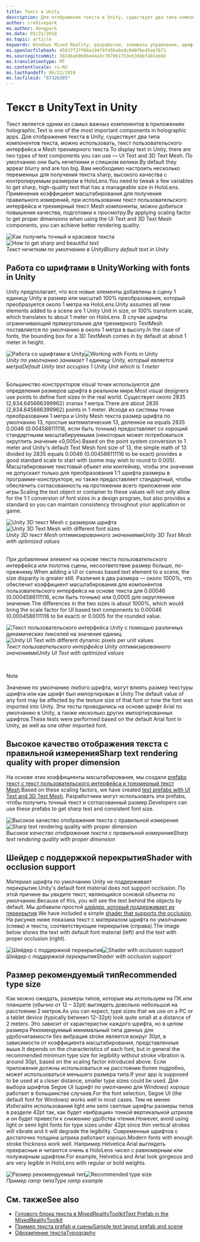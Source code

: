 ```yaml
---
title: Текст в Unity
description: Для отображения текста в Unity, существует два типа компонентов текста, можно использовать, текст пользовательского интерфейса и Mesh трехмерного текста.
author: cre8ivepark
ms.author: dongpark
ms.date: 03/21/2018
ms.topic: article
keywords: Windows Mixed Reality, разработки, элементы управления, шрифта, оформление, пользовательского интерфейса, ux
ms.openlocfilehash: 45037f27f68a19478fd56a6edc940fbe45ae7671
ms.sourcegitcommit: 30246ab9b9be44a3c707061753e53d4bf401eb6b
ms.translationtype: MT
ms.contentlocale: ru-RU
ms.lasthandoff: 06/22/2019
ms.locfileid: "67326305"
---
```

# <a name="text-in-unity"></a><span data-ttu-id="64bc8-104">Текст в Unity</span><span class="sxs-lookup"><span data-stu-id="64bc8-104">Text in Unity</span></span>

<span data-ttu-id="64bc8-105">Текст является одним из самых важных компонентов в приложениях holographic.</span><span class="sxs-lookup"><span data-stu-id="64bc8-105">Text is one of the most important components in holographic apps.</span></span> <span data-ttu-id="64bc8-106">Для отображения текста в Unity, существует два типа компонентов текста, можно использовать, текст пользовательского интерфейса и Mesh трехмерного текста.</span><span class="sxs-lookup"><span data-stu-id="64bc8-106">To display text in Unity, there are two types of text components you can use — UI Text and 3D Text Mesh.</span></span> <span data-ttu-id="64bc8-107">По умолчанию они быть нечеткими и слишком велики.</span><span class="sxs-lookup"><span data-stu-id="64bc8-107">By default they appear blurry and are too big.</span></span> <span data-ttu-id="64bc8-108">Вам необходимо настроить несколько переменных для получения текста sharp, высокого качества с контролируемым размером в HoloLens.</span><span class="sxs-lookup"><span data-stu-id="64bc8-108">You need to tweak a few variables to get sharp, high-quality text that has a manageable size in HoloLens.</span></span> <span data-ttu-id="64bc8-109">Применение коэффициент масштабирования для получения правильного измерений, при использовании текст пользовательского интерфейса и трехмерный текст Mesh компоненты, можно добиться повышения качества, подготовки к просмотру.</span><span class="sxs-lookup"><span data-stu-id="64bc8-109">By applying scaling factor to get proper dimensions when using the UI Text and 3D Text Mesh components, you can achieve better rendering quality.</span></span>

<span data-ttu-id="64bc8-110">![Как получить точный и красивое текста](images/hug-text-02-640px.png)</span><span class="sxs-lookup"><span data-stu-id="64bc8-110">![How to get sharp and beautiful text](images/hug-text-02-640px.png)</span></span><br>
<span data-ttu-id="64bc8-111">*Текст нечетким по умолчанию в Unity*</span><span class="sxs-lookup"><span data-stu-id="64bc8-111">*Blurry default text in Unity*</span></span>

## <a name="working-with-fonts-in-unity"></a><span data-ttu-id="64bc8-112">Работа со шрифтами в Unity</span><span class="sxs-lookup"><span data-stu-id="64bc8-112">Working with fonts in Unity</span></span>

<span data-ttu-id="64bc8-113">Unity предполагает, что все новые элементы добавлены в сцену 1 единицу Unity в размер или масштаб 100% преобразования, который преобразуется около 1 метра на HoloLens.</span><span class="sxs-lookup"><span data-stu-id="64bc8-113">Unity assumes all new elements added to a scene are 1 Unity Unit in size, or 100% transform scale, which translates to about 1 meter on HoloLens.</span></span> <span data-ttu-id="64bc8-114">В случае шрифты ограничивающий прямоугольник для трехмерного TextMesh поставляется по умолчанию в около 1 метра в высоту.</span><span class="sxs-lookup"><span data-stu-id="64bc8-114">In the case of fonts, the bounding box for a 3D TextMesh comes in by default at about 1 meter in height.</span></span>

<span data-ttu-id="64bc8-115">![Работа со шрифтами в Unity](images/640px-hug-text-03.png)</span><span class="sxs-lookup"><span data-stu-id="64bc8-115">![Working with Fonts in Unity](images/640px-hug-text-03.png)</span></span><br>
<span data-ttu-id="64bc8-116">*Unity по умолчанию занимает 1 единицу Unity, который является метра*</span><span class="sxs-lookup"><span data-stu-id="64bc8-116">*Default Unity text occupies 1 Unity Unit which is 1 meter*</span></span>

<br>
<span data-ttu-id="64bc8-117">Большинство конструкторов visual точки используются для определения размеров шрифта в реальном мире.</span><span class="sxs-lookup"><span data-stu-id="64bc8-117">Most visual designers use points to define font sizes in the real world.</span></span> <span data-ttu-id="64bc8-118">Существует около 2835 (2,834.645666399962) этапах 1 метра.</span><span class="sxs-lookup"><span data-stu-id="64bc8-118">There are about 2835 (2,834.645666399962) points in 1 meter.</span></span> <span data-ttu-id="64bc8-119">Исходя из системы точки преобразования 1 метра и Unity Mesh текста размер шрифта по умолчанию 13, простые математические 13, деленное на equals 2835 0.0046 (0.004586111116, если быть точным) предоставляет со хороший стандартными масштабируемыми (некоторые может потребоваться округлить значение «0,005»).</span><span class="sxs-lookup"><span data-stu-id="64bc8-119">Based on the point system conversion to 1 meter and Unity's default Text Mesh font size of 13, the simple math of 13 divided by 2835 equals 0.0046 (0.004586111116 to be exact) provides a good standard scale to start with (some may wish to round to 0.005).</span></span> <span data-ttu-id="64bc8-120">Масштабирование текстовый объект или контейнер, чтобы эти значения не допускает только для преобразования 1:1 шрифта размеры в программе-конструкторе, но также предоставляет стандартный, чтобы обеспечить согласованность на протяжении всего приложения или игры.</span><span class="sxs-lookup"><span data-stu-id="64bc8-120">Scaling the text object or container to these values will not only allow for the 1:1 conversion of font sizes in a design program, but also provides a standard so you can maintain consistency throughout your application or game.</span></span>

<span data-ttu-id="64bc8-121">![Unity 3D текст Mesh с размером шрифта](images/hug-text-05-1000px.png)</span><span class="sxs-lookup"><span data-stu-id="64bc8-121">![Unity 3D Text Mesh with different font sizes](images/hug-text-05-1000px.png)</span></span><br>
<span data-ttu-id="64bc8-122">*Unity 3D текст Mesh оптимизированного значениями*</span><span class="sxs-lookup"><span data-stu-id="64bc8-122">*Unity 3D Text Mesh with optimized values*</span></span>

<br>
<span data-ttu-id="64bc8-123">При добавлении элемент на основе текста пользовательского интерфейса или полотна сцены, несоответствие размер больше, по-прежнему.</span><span class="sxs-lookup"><span data-stu-id="64bc8-123">When adding a UI or canvas based text element to a scene, the size disparity is greater still.</span></span> <span data-ttu-id="64bc8-124">Различия в два размера — около 1000%, что обеспечит коэффициент масштабирования для компонентов пользовательского интерфейса на основе текста для 0.00046 (0.0004586111116, если быть точным) или 0,0005 для округленное значение.</span><span class="sxs-lookup"><span data-stu-id="64bc8-124">The differences in the two sizes is about 1000%, which would bring the scale factor for UI based text components to 0.00046 (0.0004586111116 to be exact) or 0.0005 for the rounded value.</span></span>

<span data-ttu-id="64bc8-125">![Текст пользовательского интерфейса Unity с помощью различных динамических пикселей на значения единиц](images/hug-text-04-1000px.png)</span><span class="sxs-lookup"><span data-stu-id="64bc8-125">![Unity UI Text with different dynamic pixels per unit values](images/hug-text-04-1000px.png)</span></span><br>
<span data-ttu-id="64bc8-126">*Текст пользовательского интерфейса Unity оптимизированного значениями*</span><span class="sxs-lookup"><span data-stu-id="64bc8-126">*Unity UI Text with optimized values*</span></span>

<br>

>[!NOTE]
><span data-ttu-id="64bc8-127">Значение по умолчанию любого шрифта, могут влиять размер текстуры шрифта или как шрифт был импортирован в Unity.</span><span class="sxs-lookup"><span data-stu-id="64bc8-127">The default value of any font may be affected by the texture size of that font or how the font was imported into Unity.</span></span> <span data-ttu-id="64bc8-128">Эти тесты проводились на основе шрифт Arial по умолчанию в Unity, а также несколько других импортированных шрифтов.</span><span class="sxs-lookup"><span data-stu-id="64bc8-128">These tests were performed based on the default Arial font in Unity, as well as one other imported font.</span></span>

## <a name="sharp-text-rendering-quality-with-proper-dimension"></a><span data-ttu-id="64bc8-129">Высокое качество отображения текста с правильной измерения</span><span class="sxs-lookup"><span data-stu-id="64bc8-129">Sharp text rendering quality with proper dimension</span></span>

<span data-ttu-id="64bc8-130">На основе этих коэффициенты масштабирования, мы создали [prefabs текст с текст пользовательского интерфейса и трехмерный текст Mesh](https://github.com/microsoft/MixedRealityToolkit-Unity/tree/mrtk_development/Assets/MixedRealityToolkit.SDK/StandardAssets/Prefabs/Text).</span><span class="sxs-lookup"><span data-stu-id="64bc8-130">Based on these scaling factors, we have created [text prefabs with UI Text and 3D Text Mesh](https://github.com/microsoft/MixedRealityToolkit-Unity/tree/mrtk_development/Assets/MixedRealityToolkit.SDK/StandardAssets/Prefabs/Text).</span></span> <span data-ttu-id="64bc8-131">Разработчики могут использовать эти prefabs, чтобы получить точный текст и согласованный размер.</span><span class="sxs-lookup"><span data-stu-id="64bc8-131">Developers can use these prefabs to get sharp text and consistent font size.</span></span>

<span data-ttu-id="64bc8-132">![Высокое качество отображения текста с правильной измерения](images/hug-text-06-1000px.png)</span><span class="sxs-lookup"><span data-stu-id="64bc8-132">![Sharp text rendering quality with proper dimension](images/hug-text-06-1000px.png)</span></span><br>
<span data-ttu-id="64bc8-133">*Высокое качество отображения текста с правильной измерения*</span><span class="sxs-lookup"><span data-stu-id="64bc8-133">*Sharp text rendering quality with proper dimension*</span></span>

## <a name="shader-with-occlusion-support"></a><span data-ttu-id="64bc8-134">Шейдер с поддержкой перекрытия</span><span class="sxs-lookup"><span data-stu-id="64bc8-134">Shader with occlusion support</span></span>

<span data-ttu-id="64bc8-135">Материал шрифта по умолчанию Unity не поддерживает перекрытие.</span><span class="sxs-lookup"><span data-stu-id="64bc8-135">Unity's default font material does not support occlusion.</span></span> <span data-ttu-id="64bc8-136">По этой причине вы увидите текст, являющийся основой объекты по умолчанию.</span><span class="sxs-lookup"><span data-stu-id="64bc8-136">Because of this, you will see the text behind the objects by default.</span></span> <span data-ttu-id="64bc8-137">Мы добавили простой [шейдер, который поддерживает их перекрытия](https://github.com/Microsoft/MixedRealityToolkit-Unity/tree/htk_release/Assets/HoloToolkit/UX/Shaders).</span><span class="sxs-lookup"><span data-stu-id="64bc8-137">We have included a simple [shader that supports the occlusion](https://github.com/Microsoft/MixedRealityToolkit-Unity/tree/htk_release/Assets/HoloToolkit/UX/Shaders).</span></span> <span data-ttu-id="64bc8-138">На рисунке ниже показана текст с материалом шрифта по умолчанию (слева) и текста, соответствующие перекрытия (справа).</span><span class="sxs-lookup"><span data-stu-id="64bc8-138">The image below shows the text with default font material (left) and the text with proper occlusion (right).</span></span>

<span data-ttu-id="64bc8-139">![Шейдер с поддержкой перекрытия](images/hug-text-07-1000px.png)</span><span class="sxs-lookup"><span data-stu-id="64bc8-139">![Shader with occlusion support](images/hug-text-07-1000px.png)</span></span><br>
<span data-ttu-id="64bc8-140">*Шейдер с поддержкой перекрытия*</span><span class="sxs-lookup"><span data-stu-id="64bc8-140">*Shader with occlusion support*</span></span>

## <a name="recommended-type-size"></a><span data-ttu-id="64bc8-141">Размер рекомендуемый тип</span><span class="sxs-lookup"><span data-stu-id="64bc8-141">Recommended type size</span></span>

<span data-ttu-id="64bc8-142">Как можно ожидать, размеры типов, которые мы используем на ПК или планшете (обычно от 12 – 32pt) выглядеть довольно небольшой на расстоянии 2 метров.</span><span class="sxs-lookup"><span data-stu-id="64bc8-142">As you can expect, type sizes that we use on a PC or a tablet device (typically between 12–32pt) look quite small at a distance of 2 meters.</span></span> <span data-ttu-id="64bc8-143">Это зависит от характеристик каждого шрифта, но в целом размера Рекомендуемый минимальный типа данных для удобочитаемости без вибрация stroke является вокруг 30pt, в зависимости от коэффициента масштабирования, представленные выше.</span><span class="sxs-lookup"><span data-stu-id="64bc8-143">It depends on the characteristics of each font, but in general the recommended minimum type size for legibility without stroke vibration is around 30pt, based on the scaling factor introduced above.</span></span> <span data-ttu-id="64bc8-144">Если приложения должны использоваться на расстоянии более подробно, может использоваться меньшего размера типа.</span><span class="sxs-lookup"><span data-stu-id="64bc8-144">If your app is supposed to be used at a closer distance, smaller type sizes could be used.</span></span> <span data-ttu-id="64bc8-145">Для выбора шрифтов Segoe UI (шрифт по умолчанию для Windows) хорошо работает в большинстве случаев.</span><span class="sxs-lookup"><span data-stu-id="64bc8-145">For the font selection, Segoe UI (the default font for Windows) works well in most cases.</span></span> <span data-ttu-id="64bc8-146">Тем не менее Избегайте использования light или semi светлые шрифты размеры типов в разделе 42pt так, как будет «вибрация» тонкой вертикальной штрихов и он будет привести к снижению удобства чтения.</span><span class="sxs-lookup"><span data-stu-id="64bc8-146">However, avoid using light or semi light fonts for type sizes under 42pt since thin vertical strokes will vibrate and it will degrade the legibility.</span></span> <span data-ttu-id="64bc8-147">Современные шрифтов с достаточно толщина штриха работают хорошо.</span><span class="sxs-lookup"><span data-stu-id="64bc8-147">Modern fonts with enough stroke thickness work well.</span></span> <span data-ttu-id="64bc8-148">Например Helvetica Arial выглядеть прекрасные и читаются очень в HoloLens чисел с равномерным или полужирным шрифтом.</span><span class="sxs-lookup"><span data-stu-id="64bc8-148">For example, Helvetica and Arial look gorgeous and are very legible in HoloLens with regular or bold weights.</span></span>

<span data-ttu-id="64bc8-149">![Размер рекомендуемый тип](images/hug-text-08-1000px.png)</span><span class="sxs-lookup"><span data-stu-id="64bc8-149">![Recommended type size](images/hug-text-08-1000px.png)</span></span><br>
<span data-ttu-id="64bc8-150">*Пример ramp типа*</span><span class="sxs-lookup"><span data-stu-id="64bc8-150">*Type ramp example*</span></span>

## <a name="see-also"></a><span data-ttu-id="64bc8-151">См. также</span><span class="sxs-lookup"><span data-stu-id="64bc8-151">See also</span></span>

* [<span data-ttu-id="64bc8-152">Готового блока текста в MixedRealityToolkit</span><span class="sxs-lookup"><span data-stu-id="64bc8-152">Text Prefab in the MixedRealityToolkit</span></span>](https://github.com/Microsoft/MixedRealityToolkit-Unity/tree/htk_release/Assets/HoloToolkit/UX/Prefabs)
* [<span data-ttu-id="64bc8-153">Пример текста prefab и сцены</span><span class="sxs-lookup"><span data-stu-id="64bc8-153">Sample text layout prefab and scene</span></span>](https://github.com/Microsoft/MixedRealityToolkit-Unity/tree/htk_release/Assets/HoloToolkit-Examples/UX/Scenes)
* [<span data-ttu-id="64bc8-154">Оформление текста</span><span class="sxs-lookup"><span data-stu-id="64bc8-154">Typography</span></span>](typography.md)

 
